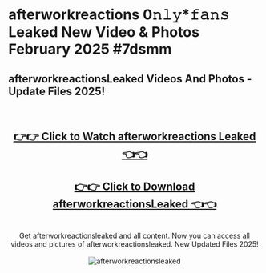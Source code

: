 # afterworkreactions 0𝚗𝚕𝚢*𝚏𝚊𝚗𝚜 Leaked New Video & Photos February 2025 #7dsmm

<h2>afterworkreactionsLeaked Videos And Photos - Update Files 2025!</h2>
<br>
<div align="center">
<h2><a href="https://mediaupload.pro?title=afterworkreactions&ref=11F" rel="nofollow">👉👉 Click to Watch afterworkreactions Leaked 👈👈</a></h2>
<h2><a href="https://mediaupload.pro?title=afterworkreactions&ref=11F" rel="nofollow">👉👉 Click to Download afterworkreactionsLeaked 👈👈</a></h2>
<br>
Get afterworkreactionsleaked and all content. Now you can access all videos and pictures of afterworkreactionsleaked. New Updated Files 2025!
<br>
<br>
<a href="https://mediaupload.pro?title=afterworkreactions&ref=11F" rel="nofollow" data-target="animated-image.originalLink"><img src="https://i.ibb.co/Gkj2r4b/banner.png" alt="afterworkreactionsleaked" style="max-width: 100%; display: inline-block;" data-target="animated-image.originalImage"></a>
</div>
<br>

